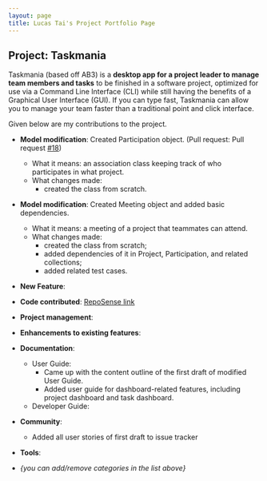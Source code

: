 ```yaml
---
layout: page
title: Lucas Tai's Project Portfolio Page
---
```


## Project: Taskmania

Taskmania (based off AB3) is a **desktop app for a project leader to manage team members and tasks** to be finished in a
 software project, optimized for use via a Command Line Interface (CLI) while still having the benefits of a 
 Graphical User Interface (GUI). If you can type fast, Taskmania can allow you to manage your team faster than 
 a traditional point and click interface.
 
Given below are my contributions to the project.

* **Model modification**: Created Participation object. (Pull request: Pull request [\#18](https://github.com/AY2021S1-CS2103T-W10-3/tp/pull/18))
  * What it means: an association class keeping track of who participates in what project.
  * What changes made: 
    * created the class from scratch.
    
* **Model modification**: Created Meeting object and added basic dependencies.
  * What it means: a meeting of a project that teammates can attend.
  * What changes made: 
    * created the class from scratch;
    * added dependencies of it in Project, Participation, and related collections;
    * added related test cases.

* **New Feature**: 

* **Code contributed**: [RepoSense link](https://nus-cs2103-ay2021s1.github.io/tp-dashboard/#breakdown=true&search=&sort=groupTitle&sortWithin=title&since=2020-08-14&timeframe=commit&mergegroup=&groupSelect=groupByRepos&checkedFileTypes=docs~functional-code~test-code~other&tabOpen=true&tabType=authorship&zFR=false&tabAuthor=lucastai98&tabRepo=AY2021S1-CS2103T-W10-3%2Ftp%5Bmaster%5D&authorshipIsMergeGroup=false&authorshipFileTypes=docs~functional-code)

* **Project management**:

* **Enhancements to existing features**:

* **Documentation**:
  * User Guide:
    * Came up with the content outline of the first draft of modified User Guide.
    * Added user guide for dashboard-related features, including project dashboard and task dashboard.
  * Developer Guide:

* **Community**:
  * Added all user stories of first draft to issue tracker

* **Tools**:

* _{you can add/remove categories in the list above}_
